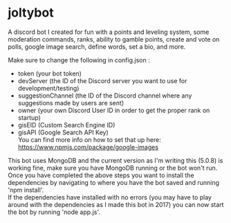 # joltybot
A discord bot I created for fun with a points and leveling system, some moderation commands, ranks, ability to gamble points, create and vote on polls, google image search, define words, set a bio, and more.

Make sure to change the following in config.json :  
- token (your bot token)  
- devServer (the ID of the Discord server you want to use for development/testing)  
- suggestionChannel (the ID of the Discord channel where any suggestions made by users are sent)  
- owner (your own Discord User ID in order to get the proper rank on startup)
- gisEID (Custom Search Engine ID)  
- gisAPI (Google Search API Key)  
You can find more info on how to set that up here: https://www.npmjs.com/package/google-images

This bot uses MongoDB and the current version as I'm writing this (5.0.8) is working fine, make sure you have MongoDB running or the bot won't run.  
Once you have completed the above steps you want to install the dependencies by navigating to where you have the bot saved and running 'npm install'.  
If the dependencies have installed with no errors (you may have to play around with the dependencies as I made this bot in 2017) you can now start the bot by running 'node app.js'.